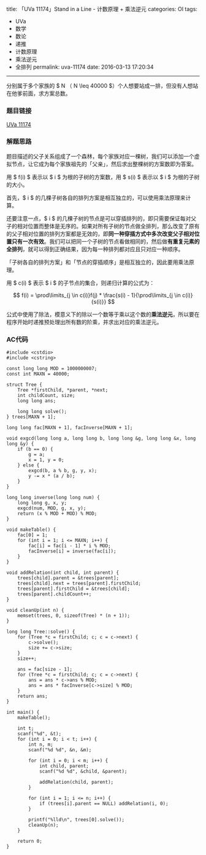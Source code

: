 title: 「UVa 11174」Stand in a Line - 计数原理 + 乘法逆元
categories: OI
tags: 
  - UVa
  - 数学
  - 数论
  - 递推
  - 计数原理
  - 乘法逆元
  - 全排列
permalink: uva-11174
date: 2016-03-13 17:20:34
---

分别属于多个家族的 $ N $（$ N \leq 40000 $）个人想要站成一排，但没有人想站在他爹前面，求方案总数。

<!-- more -->

### 题目链接
[UVa 11174](https://uva.onlinejudge.org/index.php?option=com_onlinejudge&Itemid=8&page=show_problem&category=&problem=2115)

### 解题思路
题目描述的父子关系组成了一个森林，每个家族对应一棵树，我们可以添加一个虚拟节点，让它成为每个家族祖先的「父亲」，然后求出整棵树的方案数即为答案。

用 $ f(i) $ 表示以 $ i $ 为根的子树的方案数，用 $ s(i) $ 表示以 $ i $ 为根的子树的大小。

首先，$ i $ 的几棵子树各自的排列方案是相互独立的，可以使用乘法原理来计算。

还要注意一点，$ i $ 的几棵子树的节点是可以穿插排列的，即只需要保证每对父子的相对位置而整体是无序的。如果对所有子树的节点做全排列，那么改变了原有的父子相对位置的排列方案都是无效的，即**同一种穿插方式中多次改变父子相对位置只有一次有效**。我们可以把同一个子树的节点看做相同的，然后做**有重复元素的全排列**，就可以得到正确结果，因为每一种排列都对应且只对应一种顺序。

「子树各自的排列方案」和「节点的穿插顺序」是相互独立的，因此要用乘法原理。

用 $ c(i) $ 表示 $ i $ 的子节点的集合，则递归计算的公式为：

$$ f(i) = \prod\limits_{j \in c(i)}f(j) * \frac{s(i) - 1}{\prod\limits_{j \in c(i)}{s(i)}} $$

公式中使用了除法，模意义下的除以一个数等于乘以这个数的**乘法逆元**，所以要在程序开始时递推预处理出所有数的阶乘，并求出对应的乘法逆元。

### AC代码
<!-- c++ -->
```
#include <cstdio>
#include <cstring>

const long long MOD = 1000000007;
const int MAXN = 40000;

struct Tree {
	Tree *firstChild, *parent, *next;
	int childCount, size;
	long long ans;

	long long solve();
} trees[MAXN + 1];

long long fac[MAXN + 1], facInverse[MAXN + 1];

void exgcd(long long a, long long b, long long &g, long long &x, long long &y) {
	if (b == 0) {
		g = a;
		x = 1, y = 0;
	} else {
		exgcd(b, a % b, g, y, x);
		y -= x * (a / b);
	}
}

long long inverse(long long num) {
	long long g, x, y;
	exgcd(num, MOD, g, x, y);
	return (x % MOD + MOD) % MOD;
}

void makeTable() {
	fac[0] = 1;
	for (int i = 1; i <= MAXN; i++) {
		fac[i] = fac[i - 1] * i % MOD;
		facInverse[i] = inverse(fac[i]);
	}
}

void addRelation(int child, int parent) {
	trees[child].parent = &trees[parent];
	trees[child].next = trees[parent].firstChild;
	trees[parent].firstChild = &trees[child];
	trees[parent].childCount++;
}

void cleanUp(int n) {
	memset(trees, 0, sizeof(Tree) * (n + 1));
}

long long Tree::solve() {
	for (Tree *c = firstChild; c; c = c->next) {
		c->solve();
		size += c->size;
	}
	size++;

	ans = fac[size - 1];
	for (Tree *c = firstChild; c; c = c->next) {
		ans = ans * c->ans % MOD;
		ans = ans * facInverse[c->size] % MOD;
	}
	return ans;
}

int main() {
	makeTable();

	int t;
	scanf("%d", &t);
	for (int i = 0; i < t; i++) {
		int n, m;
		scanf("%d %d", &n, &m);

		for (int i = 0; i < m; i++) {
			int child, parent;
			scanf("%d %d", &child, &parent);

			addRelation(child, parent);
		}

		for (int i = 1; i <= n; i++) {
			if (trees[i].parent == NULL) addRelation(i, 0);
		}

		printf("%lld\n", trees[0].solve());
		cleanUp(n);
	}

	return 0;
}
```
